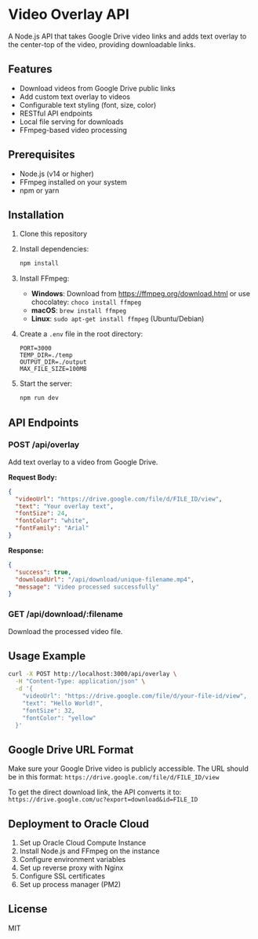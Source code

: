# Video Overlay API

A Node.js API that takes Google Drive video links and adds text overlay to the center-top of the video, providing downloadable links.

## Features

- Download videos from Google Drive public links
- Add custom text overlay to videos
- Configurable text styling (font, size, color)
- RESTful API endpoints
- Local file serving for downloads
- FFmpeg-based video processing

## Prerequisites

- Node.js (v14 or higher)
- FFmpeg installed on your system
- npm or yarn

## Installation

1. Clone this repository
2. Install dependencies:
   ```bash
   npm install
   ```
3. Install FFmpeg:
   - **Windows**: Download from https://ffmpeg.org/download.html or use chocolatey: `choco install ffmpeg`
   - **macOS**: `brew install ffmpeg`
   - **Linux**: `sudo apt-get install ffmpeg` (Ubuntu/Debian)

4. Create a `.env` file in the root directory:
   ```
   PORT=3000
   TEMP_DIR=./temp
   OUTPUT_DIR=./output
   MAX_FILE_SIZE=100MB
   ```

5. Start the server:
   ```bash
   npm run dev
   ```

## API Endpoints

### POST /api/overlay

Add text overlay to a video from Google Drive.

**Request Body:**
```json
{
  "videoUrl": "https://drive.google.com/file/d/FILE_ID/view",
  "text": "Your overlay text",
  "fontSize": 24,
  "fontColor": "white",
  "fontFamily": "Arial"
}
```

**Response:**
```json
{
  "success": true,
  "downloadUrl": "/api/download/unique-filename.mp4",
  "message": "Video processed successfully"
}
```

### GET /api/download/:filename

Download the processed video file.

## Usage Example

```bash
curl -X POST http://localhost:3000/api/overlay \
  -H "Content-Type: application/json" \
  -d '{
    "videoUrl": "https://drive.google.com/file/d/your-file-id/view",
    "text": "Hello World!",
    "fontSize": 32,
    "fontColor": "yellow"
  }'
```

## Google Drive URL Format

Make sure your Google Drive video is publicly accessible. The URL should be in this format:
`https://drive.google.com/file/d/FILE_ID/view`

To get the direct download link, the API converts it to:
`https://drive.google.com/uc?export=download&id=FILE_ID`

## Deployment to Oracle Cloud

1. Set up Oracle Cloud Compute Instance
2. Install Node.js and FFmpeg on the instance
3. Configure environment variables
4. Set up reverse proxy with Nginx
5. Configure SSL certificates
6. Set up process manager (PM2)

## License

MIT
